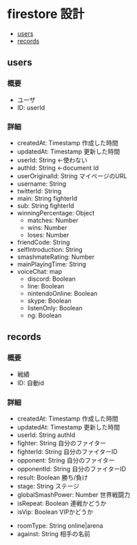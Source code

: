 # firestore 設計

- [users](#users)
- [records](#records)

## users

### 概要

- ユーザ
- ID: userId

### 詳細

- createdAt: Timestamp 作成した時間
- updatedAt: Timestamp 更新した時間
- userId: String ←使わない
- authId: String ←document Id
- userOriginalId: String マイページのURL
- username: String
- twitterId: String
- main: String fighterId
- sub: String fighterId
- winningPercentage: Object
  - matches: Number
  - wins: Number
  - loses: Number
- friendCode: String
- selfIntroduction: String
- smashmateRating: Number
- mainPlayingTime: String
- voiceChat: map
  - discord: Boolean
  - line: Boolean
  - nintendoOnline: Boolean
  - skype: Boolean
  - listenOnly: Boolean
  - ng: Boolean
<!-- - playStyle: map
  - 
  tournament/oneOnOne
  - items: String on/off -->
<!-- - privateSettings: Map
  - isPrivate: Boolean
  - showProfile: Boolean
  - showLatestGlobalSmashPower: Boolean
  - showWinningRate: Boolean
  - showAnalytics: Boolean -->


## records

### 概要

- 戦績
- ID: 自動id

### 詳細

- createdAt: Timestamp 作成した時間
- updatedAt: Timestamp 更新した時間
- userId: String authId
- fighter: String 自分のファイター
- fighterId: String 自分のファイターID
- opponent: String 自分のファイター
- opponentId: String 自分のファイターID
- result: Boolean 勝ち/負け
- stage: String ステージ
- globalSmashPower: Number 世界戦闘力
- isRepeat: Boolean 連戦かどうか
- isVip: Boolean VIPかどうか
<!-- - stocksTaken: map
  - own: number 自分のストックを落とされた数
  - opponent: number 相手のストックを落とした数 -->
- roomType: String online|arena
- against: String 相手の名前
